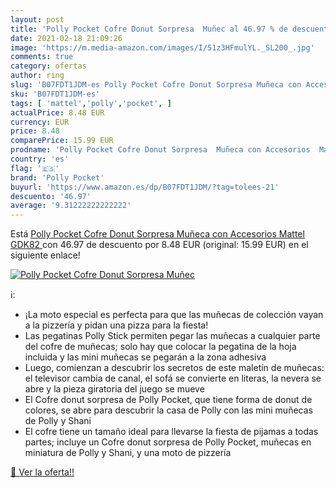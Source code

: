 ```yaml
---
layout: post
title: 'Polly Pocket Cofre Donut Sorpresa  Muñec al 46.97 % de descuento'
date: 2021-02-18 21:09:26
image: 'https://m.media-amazon.com/images/I/51z3HFmulYL._SL200_.jpg'
comments: true
category: ofertas
author: ring
slug: 'B07FDT1JDM-es Polly Pocket Cofre Donut Sorpresa Muñeca con Accesorios...'
sku: 'B07FDT1JDM-es'
tags: [ 'mattel','polly','pocket', ]
actualPrice: 8.48 EUR
currency: EUR
price: 8.48
comparePrice: 15.99 EUR
prodname: 'Polly Pocket Cofre Donut Sorpresa  Muñeca con Accesorios  Mattel GDK82 '
country: 'es'
flag: '🇪🇸'
brand: 'Polly Pocket'
buyurl: 'https://www.amazon.es/dp/B07FDT1JDM/?tag=tolees-21'
descuento: '46.97'
average: '9.31222222222222'
---
```


Está [Polly Pocket Cofre Donut Sorpresa  Muñeca con Accesorios  Mattel GDK82 ](https://www.amazon.es/dp/B07FDT1JDM/?tag=tolees-21) con 46.97 de descuento por 8.48 EUR (original: 15.99 EUR) en el siguiente enlace!

[![Polly Pocket Cofre Donut Sorpresa  Muñec](https://m.media-amazon.com/images/I/51z3HFmulYL._SL200_.jpg)](https://www.amazon.es/dp/B07FDT1JDM/?tag=tolees-21)

ℹ️:

- ¡La moto especial es perfecta para que las muñecas de colección vayan a la pizzería y pidan una pizza para la fiesta!
- Las pegatinas Polly Stick permiten pegar las muñecas a cualquier parte del cofre de muñecas; solo hay que colocar la pegatina de la hoja incluida y las mini muñecas se pegarán a la zona adhesiva
- Luego, comienzan a descubrir los secretos de este maletín de muñecas: el televisor cambia de canal, el sofá se convierte en literas, la nevera se abre y la pieza giratoria del juego se mueve
- El Cofre donut sorpresa de Polly Pocket, que tiene forma de donut de colores, se abre para descubrir la casa de Polly con las mini muñecas de Polly y Shani
- ​El cofre tiene un tamaño ideal para llevarse la fiesta de pijamas a todas partes; incluye un Cofre donut sorpresa de Polly Pocket, muñecas en miniatura de Polly y Shani, y una moto de pizzería

[🛒 Ver la oferta!!](https://www.amazon.es/dp/B07FDT1JDM/?tag=tolees-21)
